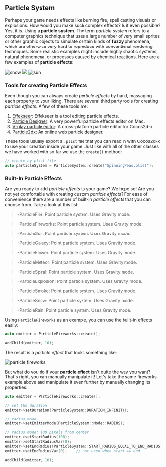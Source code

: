 ## Particle System
Perhaps your game needs effects like burning fire, spell casting visuals or explosions.
How would you make such complex effects? Is it even possible? Yes, it is. Using
a __particle system__. The term _particle system_ refers to a computer graphics
technique that uses a large number of very small sprites or other graphic objects to simulate certain kinds of __fuzzy__ phenomena, which are otherwise very hard to reproduce with conventional rendering techniques. Some realistic examples might include highly chaotic systems, natural phenomena, or processes caused by chemical reactions. Here are a few examples of __particle effects__:

![](other_node_types-img/particle1.png "snow") ![](basic_concepts-img/smallSpacer.png "") ![](other_node_types-img/particle3.png "sun")

### Tools for creating Particle Effects
Even though you can always create _particle effects_ by hand, massaging each
property to your liking. There are several third party tools for creating
_particle effects_. A few of these tools are:

1. [Effekseer](https://github.com/effekseer/EffekseerForCocos2d-x): Effekseer is a tool editing particle effects.
2. [Particle Designer](https://71squared.com/particledesigner): A very powerful particle effects editor on Mac.
3. [V-play particle editor](//v-play.net/2014/02/v-play-particle-editor-for-cocos2d-and-v-play/): A cross-platform particle editor for Cocos2d-x.
4. [Particle2dx](//www.effecthub.com/particle2dx): An online web particle designer.

These tools usually export a `.plist` file that you can read in with Cocos2d-x to use your creation inside your game. Just like with all of the other classes we have worked with so far we use the `create()` method:

```cpp
// create by plist file
auto particleSystem = ParticleSystem::create("SpinningPeas.plist");
```

### Built-In Particle Effects
Are you ready to add _particle effects_ to your game? We hope so! Are you not yet
comfortable with creating custom _particle effects_? For ease of convenience there
are a number of built-in _particle effects_ that you can choose from. Take a look
at this list:

  >-ParticleFire: Point particle system. Uses Gravity mode.

  >-ParticleFireworks: Point particle system. Uses Gravity mode.

  >-ParticleSun: Point particle system. Uses Gravity mode.

  >-ParticleGalaxy: Point particle system. Uses Gravity mode.

  >-ParticleFlower: Point particle system. Uses Gravity mode.

  >-ParticleMeteor: Point particle system. Uses Gravity mode.

  >-ParticleSpiral: Point particle system. Uses Gravity mode.

  >-ParticleExplosion: Point particle system. Uses Gravity mode.

  >-ParticleSmoke: Point particle system. Uses Gravity mode.

  >-ParticleSnow: Point particle system. Uses Gravity mode.

  >-ParticleRain: Point particle system. Uses Gravity mode.

Using `ParticleFireworks` as an example, you can use the built-in effects easily:

```cpp
auto emitter = ParticleFireworks::create();

addChild(emitter, 10);
```

The result is a _particle effect_ that looks something like:

![](other_node_types-img/particle2.png "particle fireworks")

But what do you do if your __particle effect__ isn't quite the way you want?
That's right, you can manually manipulate it! Let's take the same fireworks example
above and manipulate it even further by manually changing its properties:

```cpp
auto emitter = ParticleFireworks::create();

// set the duration
emitter->setDuration(ParticleSystem::DURATION_INFINITY);

// radius mode
emitter->setEmitterMode(ParticleSystem::Mode::RADIUS);

// radius mode: 100 pixels from center
emitter->setStartRadius(100);
emitter->setStartRadiusVar(0);
emitter->setEndRadius(ParticleSystem::START_RADIUS_EQUAL_TO_END_RADIUS);
emitter->setEndRadiusVar(0);    // not used when start == end

addChild(emitter, 10);
```

<!--### Creating Particles
Building your own _particle effects_ is a rather complex process of setting
properties to achieve the desired effects. There are a lot of properties so let's
get familiar with some of the most basic ones. Don't worry, just keep this as a
reference to refer back to! Basic _particle_ properties include:

  >-startSize: Start size of the particles in pixels.

  >-endSize: Use kCCParticleStartSizeEqualToEndSize if you want that the start size == end size.

  >-startColor: (a ccColor4F).

  >-endColor: (a ccColor4F).

  >-life: time to live of the particles in seconds.

  >-angle: (a float). Starting degrees of the particle.

  >-positon: (a Vec2).

  >-centerOfGravity: (a Point).

Besides the properties each _particle_ has, the _particle system_ itself also has
properties that can be changed to achieve your desired effects. Some of these
include:

  >-emissionRate: How many particle are emitted per second?

  >-duration: How many seconds does the particle system live? Use kCCParticleDurationInfinity for infinity.

  >-blendFunc: The OpenGL blending function used for the system. (a ccBlendFunc).

  >-positionType: Use kCCPositionTypeFree (default one) for moving particles freely.
  Or use kCCPositionTypeGrouped to move them in a group.

  >-texture: The texture used for the particles. (a Texture2D).

### Particle System Modes
_Particle systems_ have two modes of operation. _Gravity Mode_ and _Radius Mode_.

#### Gravity Mode
_Gravity Mode_ lets particles fly toward or away from a center point. It's strength
is that it allows very dynamic, organic effects.

![](other_node_types-img/particle6.png "Gravity Mode")

_Gravity Mode_ only has a few properties that you can change. They are:

  >-gravity: The gravity of the particle system.

  >-speed: The speed at which the particles are emitted.

  >-speedVar: The speed variance.

  >-tangencialAccel: The tangential acceleration of the particles.

  >-tangencialAccelVar: The tangential acceleration variance.

  >-radialAccel: The radial acceleration of the particles.

  >-radialAccelVar: The radial acceleration variance.

#### Radius Mode
_Radius Mode_ causes particles to rotate in a circle. It also allows you to create
spiral effects with particles either rushing inward or rotating outward.

![](other_node_types-img/particle5.png "Radius Mode")

_Radius Mode_ only has a few properties that you can change. They are:

  >-startRadius: The starting radius of the particles

  >-startRadiusVar: The starting radius variance

  >-endRadius: The ending radius of the particles.

  >-endRadiusVar: The ending radius variance

  >-rotatePerSecond: Number of degrees to rotate a particle around the source pos per second.

  >-rotatePerSecondVar: Number of degrees variance.

This all sounds really complicated but the fact that the code is simple helps to
clarify these concepts. Let's take a look at an example to tie everything together:
```cpp
//Create by plist file
auto particleSystem = ParticleSystem::create("SpinningPeas.plist");

// set the duration
particleSystem->setDuration(ParticleSystem::DURATION_INFINITY);

// radius mode
particleSystem->setEmitterMode(ParticleSystem::Mode::RADIUS);

// radius mode: 100 pixels from center
particleSystem->setStartRadius(100);
particleSystem->setStartRadiusVar(0);
particleSystem->setEndRadius(ParticleSystem::START_RADIUS_EQUAL_TO_END_RADIUS);
particleSystem->setEndRadiusVar(0);    // not used when start == end

// radius mode: degrees per second
// 45 * 4 seconds of life = 180 degrees
particleSystem->setRotatePerSecond(45);
particleSystem->setRotatePerSecondVar(0);
```
![](other_node_types-img/particle4.png)

** JASON - Replace the above screenshot with example from chapter 7 demo code
-->
